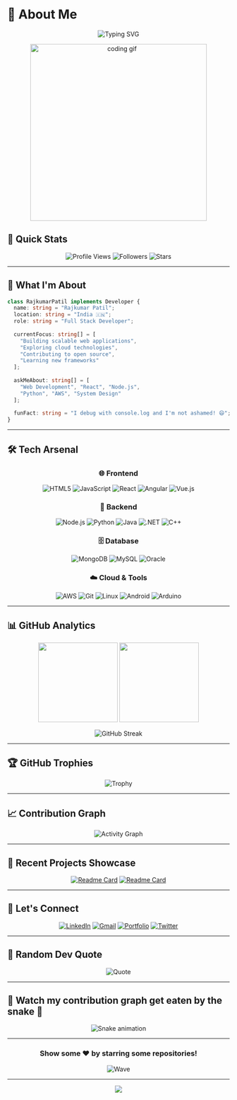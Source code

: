 # 💫 About Me

<div align="center">
  
  ![Typing SVG](https://readme-typing-svg.herokuapp.com?font=Fira+Code&weight=600&size=28&duration=3000&pause=1000&color=00D8FF&center=true&vCenter=true&width=500&height=60&lines=Hi+%F0%9F%91%8B%2C+I'm+Rajkumar+Patil;Full+Stack+Developer;Problem+Solver;Tech+Enthusiast;Always+Learning...)

  <img src="https://user-images.githubusercontent.com/74038190/225813708-98b745f2-7d22-48cf-9150-083f1b00d6c9.gif" width="400" alt="coding gif"/>

</div>

## 🚀 Quick Stats

<div align="center">
  
  ![Profile Views](https://komarev.com/ghpvc/?username=rajpatil99559&label=Profile%20Views&color=0e75b6&style=for-the-badge&labelColor=1a1b27)
  ![Followers](https://img.shields.io/github/followers/rajpatil99559?label=Followers&style=for-the-badge&color=0e75b6&labelColor=1a1b27)
  ![Stars](https://img.shields.io/github/stars/rajpatil99559?label=Total%20Stars&style=for-the-badge&color=0e75b6&labelColor=1a1b27)

</div>

---

## 🎯 What I'm About

```typescript
class RajkumarPatil implements Developer {
  name: string = "Rajkumar Patil";
  location: string = "India 🇮🇳";
  role: string = "Full Stack Developer";
  
  currentFocus: string[] = [
    "Building scalable web applications",
    "Exploring cloud technologies",
    "Contributing to open source",
    "Learning new frameworks"
  ];
  
  askMeAbout: string[] = [
    "Web Development", "React", "Node.js", 
    "Python", "AWS", "System Design"
  ];
  
  funFact: string = "I debug with console.log and I'm not ashamed! 😄";
}
```

---

## 🛠️ Tech Arsenal

<div align="center">

### 🌐 Frontend
![HTML5](https://img.shields.io/badge/HTML5-E34F26?style=for-the-badge&logo=html5&logoColor=white)
![JavaScript](https://img.shields.io/badge/JavaScript-F7DF1E?style=for-the-badge&logo=javascript&logoColor=black)
![React](https://img.shields.io/badge/React-20232A?style=for-the-badge&logo=react&logoColor=61DAFB)
![Angular](https://img.shields.io/badge/Angular-DD0031?style=for-the-badge&logo=angular&logoColor=white)
![Vue.js](https://img.shields.io/badge/Vue.js-35495E?style=for-the-badge&logo=vue.js&logoColor=4FC08D)

### 🔧 Backend
![Node.js](https://img.shields.io/badge/Node.js-43853D?style=for-the-badge&logo=node.js&logoColor=white)
![Python](https://img.shields.io/badge/Python-14354C?style=for-the-badge&logo=python&logoColor=white)
![Java](https://img.shields.io/badge/Java-ED8B00?style=for-the-badge&logo=java&logoColor=white)
![.NET](https://img.shields.io/badge/.NET-5C2D91?style=for-the-badge&logo=.net&logoColor=white)
![C++](https://img.shields.io/badge/C++-00599C?style=for-the-badge&logo=c%2B%2B&logoColor=white)

### 🗄️ Database
![MongoDB](https://img.shields.io/badge/MongoDB-4EA94B?style=for-the-badge&logo=mongodb&logoColor=white)
![MySQL](https://img.shields.io/badge/MySQL-00000F?style=for-the-badge&logo=mysql&logoColor=white)
![Oracle](https://img.shields.io/badge/Oracle-F80000?style=for-the-badge&logo=oracle&logoColor=white)

### ☁️ Cloud & Tools
![AWS](https://img.shields.io/badge/AWS-232F3E?style=for-the-badge&logo=amazon-aws&logoColor=white)
![Git](https://img.shields.io/badge/Git-F05032?style=for-the-badge&logo=git&logoColor=white)
![Linux](https://img.shields.io/badge/Linux-FCC624?style=for-the-badge&logo=linux&logoColor=black)
![Android](https://img.shields.io/badge/Android-3DDC84?style=for-the-badge&logo=android&logoColor=white)
![Arduino](https://img.shields.io/badge/Arduino-00979D?style=for-the-badge&logo=arduino&logoColor=white)

</div>

---

## 📊 GitHub Analytics

<div align="center">
  
  <img height="180em" src="https://github-readme-stats-git-masterrstaa-rickstaa.vercel.app/api?username=rajpatil99559&show_icons=true&theme=tokyonight&include_all_commits=true&count_private=true&hide_border=true&bg_color=0d1117"/>
  <img height="180em" src="https://github-readme-stats-git-masterrstaa-rickstaa.vercel.app/api/top-langs/?username=rajpatil99559&layout=compact&langs_count=8&theme=tokyonight&hide_border=true&bg_color=0d1117"/>

</div>

<div align="center">
  
  ![GitHub Streak](https://streak-stats.demolab.com?user=rajpatil99559&theme=tokyonight&hide_border=true&background=0d1117&stroke=00D8FF&ring=00D8FF&fire=FF6B6B&currStreakLabel=00D8FF)

</div>

---

## 🏆 GitHub Trophies

<div align="center">
  
  ![Trophy](https://github-profile-trophy.vercel.app/?username=rajpatil99559&theme=tokyonight&no-frame=true&no-bg=true&margin-w=4&row=2&column=3)

</div>

---

## 📈 Contribution Graph

<div align="center">
  
  ![Activity Graph](https://github-readme-activity-graph.vercel.app/graph?username=rajpatil99559&bg_color=0d1117&color=00d8ff&line=00d8ff&point=ff6b6b&area=true&hide_border=true)

</div>

---

## 🎨 Recent Projects Showcase

<div align="center">

[![Readme Card](https://github-readme-stats.vercel.app/api/pin/?username=rajpatil99559&repo=your-awesome-project&theme=tokyonight&hide_border=true&bg_color=0d1117)](https://github.com/rajpatil99559/your-awesome-project)
[![Readme Card](https://github-readme-stats.vercel.app/api/pin/?username=rajpatil99559&repo=another-cool-project&theme=tokyonight&hide_border=true&bg_color=0d1117)](https://github.com/rajpatil99559/another-cool-project)

</div>

---

## 🤝 Let's Connect

<div align="center">
  
  [![LinkedIn](https://img.shields.io/badge/LinkedIn-0077B5?style=for-the-badge&logo=linkedin&logoColor=white)](https://linkedin.com/in/raj-patil)
  [![Gmail](https://img.shields.io/badge/Gmail-D14836?style=for-the-badge&logo=gmail&logoColor=white)](mailto:patilrajb99@gmail.com)
  [![Portfolio](https://img.shields.io/badge/Portfolio-FF5722?style=for-the-badge&logo=todoist&logoColor=white)](https://your-portfolio-link.com)
  [![Twitter](https://img.shields.io/badge/Twitter-1DA1F2?style=for-the-badge&logo=twitter&logoColor=white)](https://twitter.com/your-handle)

</div>

---

## 💭 Random Dev Quote

<div align="center">
  
  ![Quote](https://quotes-github-readme.vercel.app/api?type=horizontal&theme=tokyonight)

</div>

---

## 🐍 Watch my contribution graph get eaten by the snake 🐍

<div align="center">
  
  ![Snake animation](https://raw.githubusercontent.com/rajpatil99559/rajpatil99559/output/github-contribution-grid-snake-dark.svg)

</div>

---

<div align="center">
  
  ### Show some ❤️ by starring some repositories!
  
  ![Wave](https://raw.githubusercontent.com/mayhemantt/mayhemantt/Update/svg/Bottom.svg)
  
</div>

---

<div align="center">
  <img src="https://capsule-render.vercel.app/api?type=waving&color=gradient&height=100&section=footer"/>
</div>
